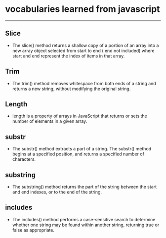 # vocabularies learned from javascript

---
 
## Slice
* The slice() method returns a shallow copy of a portion of an array into a new array object selected from start to end ( end not included) where start and end represent the index of items in that array.

## Trim 
  * The trim() method removes whitespace from both ends of a string and returns a new string, without modifying the original string.

## Length 
* length is a property of arrays in JavaScript that returns or sets the number of elements in a given array.

## substr 
*  The substr() method extracts a part of a string. The substr() method begins at a specified position, and returns a specified number of characters.

## substring 
* The substring() method returns the part of the string between the start and end indexes, or to the end of the string. 

## includes 
* The includes() method performs a case-sensitive search to determine whether one string may be found within another string, returning true or false as appropriate.